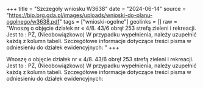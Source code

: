 +++
title = "Szczegóły wniosku W3638"
date = "2024-06-14"
source = "https://bip.brg.gda.pl/images/uploads/wnioski-do-planu-ogolnego/w3638.pdf"
tags = ["wnioski-ogolne"]
geolinks = []
raw = "Wnoszę o objęcie działek nr « 4/8. 43/6 obręł 253 strefą zieleni i rekreacji. Jest to : PŻ, (Nieobowiązkowo) W przypadku wypełnienia, należy uzupełnić każdą z kolumn tabeli. Szczegółowe informacje dotyczące treści pisma w odniesieniu do działek ewidencyjnych: "
+++

Wnoszę o objęcie działek nr « 4/8. 43/6 obręł 253 strefą zieleni i rekreacji. Jest to :
PŻ, (Nieobowiązkowo) W przypadku wypełnienia, należy uzupełnić każdą z kolumn tabeli.
Szczegółowe informacje dotyczące treści pisma w odniesieniu do działek ewidencyjnych:



